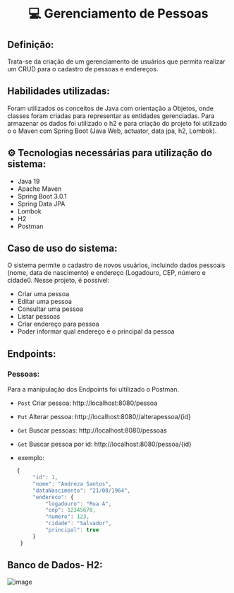 <h1 align = "center"> 💻 Gerenciamento de Pessoas </h1>

## Definição:
Trata-se da criação de um gerenciamento de usuários que permita realizar um CRUD para o cadastro de pessoas e endereços. 

## Habilidades utilizadas:

Foram utilizados os conceitos de Java com orientação a Objetos, onde classes foram criadas para representar as entidades gerenciadas. Para armazenar os dados foi utilizado o h2 e para criação do projeto foi utilizado o o Maven com Spring Boot (Java Web, actuator, data jpa, h2, Lombok).	

## ⚙️ Tecnologias necessárias para utilização do sistema:
+ Java 19
+ Apache Maven
+ Spring Boot 3.0.1
+ Spring Data JPA
+ Lombok
+ H2 
+ Postman

## Caso de uso do sistema:
O sistema permite o cadastro de novos usuários, incluindo dados pessoais (nome, data de nascimento) e endereço (Logadouro, CEP, número e cidade0. Nesse projeto, é possível:

+ Criar uma pessoa
+ Editar uma pessoa
+	Consultar uma pessoa
+ Listar pessoas
+	Criar endereço para pessoa
+	Poder informar qual endereço é o principal da pessoa

## Endpoints:

### Pessoas:

Para a manipulação dos Endpoints foi ultilizado o Postman.

-	`Post` Criar pessoa: http://localhost:8080/pessoa
-	`Put` Alterar pessoa: http://localhost:8080//alterapessoa/{id}
-	`Get` Buscar pessoas: http://localhost:8080/pessoas

-	`Get` Buscar pessoa por id: http://localhost:8080/pessoa/{id} 

- exemplo:
```js
   {
        "id": 1,
        "nome": "Andreza Santos",
        "dataNascimento": "21/08/1964",
        "endereco": {
            "logadouro": "Rua A",
            "cep": 12345678,
            "numero": 123,
            "cidade": "Salvador",
            "principal": true
        }
    }
```


## Banco de Dados- H2:

![image](https://user-images.githubusercontent.com/108132741/213057137-dd2b6595-bbe8-452d-b1b1-7081fab8b71c.png)
